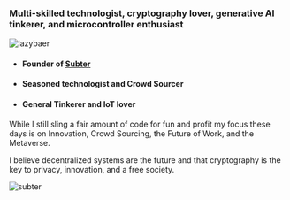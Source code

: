 ### Multi-skilled technologist, cryptography lover, generative AI tinkerer, and microcontroller enthusiast
![lazybaer](https://s.gravatar.com/avatar/e68a8dbaf1555f955d36a12a5fd21523?s=200)

- #### Founder of [Subter](https://www.subter.io)
- #### Seasoned technologist and Crowd Sourcer
- #### General Tinkerer and IoT lover

While I still sling a fair amount of code for fun and profit my focus these days is on Innovation, Crowd Sourcing, the Future of Work, and the Metaverse. 

I believe decentralized systems are the future and that cryptography is the key to privacy, innovation, and a free society.


![subter](https://user-images.githubusercontent.com/1504607/156224467-5c830bfb-1cc9-4065-92a2-517b40656714.png)

<!--
**cwdcwd/cwdcwd** is a ✨ _special_ ✨ repository because its `README.md` (this file) appears on your GitHub profile.

Here are some ideas to get you started:

- 🔭 I’m currently working on ...
- 🌱 I’m currently learning ...
- 👯 I’m looking to collaborate on ...
- 🤔 I’m looking for help with ...
- 💬 Ask me about ...
- 📫 How to reach me: ...
- 😄 Pronouns: ...
- ⚡ Fun fact: ...
-->
